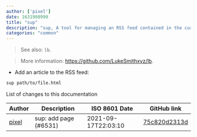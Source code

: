```yaml
---
author: ['pixel']
date: 1631908990
title: "sup"
description: "sup, A tool for managing an RSS feed contained in the current directory."
categories: "common"
---
```

> See also: `lb`.

> More information: <https://github.com/LukeSmithxyz/lb>.

- Add an article to the RSS feed:

```bash
sup path/to/file.html
```
List of changes to this documentation


Author | Description | ISO 8601 Date | GitHub link
------|-----|-----|-----
[pixel](mailto:35269695+pixelcmtd@users.noreply.github.com) | sup: add page (#6531) | 2021-09-17T22:03:10 | [75c820d2313d](https://github.com/tldr-pages/tldr/commit/75c820d2313dc570e721b149926a2afcc1de537e)

